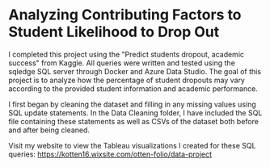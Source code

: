 # Analyzing Contributing Factors to Student Likelihood to Drop Out

I completed this project using the "Predict students dropout, academic success" from Kaggle. All queries were written and tested using the sqledge SQL server through Docker and Azure Data Studio. The goal of this project is to analyze how the percentage of student dropouts may vary according to the provided student information and academic performance. 

I first began by cleaning the dataset and filling in any missing values using SQL update statements. In the Data Cleaning folder, I have included the SQL file containing these statements as well as CSVs of the dataset both before and after being cleaned. 

Visit my website to view the Tableau visualizations I created for these SQL queries: https://kotten16.wixsite.com/otten-folio/data-project
